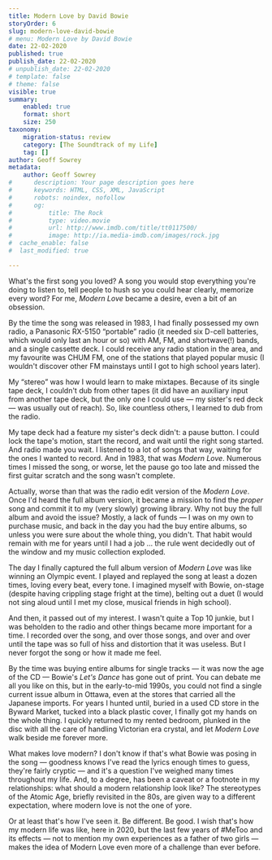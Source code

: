 ```yaml
---
title: Modern Love by David Bowie
storyOrder: 6
slug: modern-love-david-bowie
# menu: Modern Love by David Bowie
date: 22-02-2020
published: true
publish_date: 22-02-2020
# unpublish_date: 22-02-2020
# template: false
# theme: false
visible: true
summary:
    enabled: true
    format: short
    size: 250
taxonomy:
    migration-status: review
    category: [The Soundtrack of my Life]
    tag: []
author: Geoff Sowrey
metadata:
    author: Geoff Sowrey
#      description: Your page description goes here
#      keywords: HTML, CSS, XML, JavaScript
#      robots: noindex, nofollow
#      og:
#          title: The Rock
#          type: video.movie
#          url: http://www.imdb.com/title/tt0117500/
#          image: http://ia.media-imdb.com/images/rock.jpg
#  cache_enable: false
#  last_modified: true

---
```


What's the first song you loved? A song you would stop everything you're doing to listen to, tell people to hush so you could hear clearly, memorize every word? For me, *Modern Love* became a desire, even a bit of an obsession.

By the time the song was released in 1983, I had finally possessed my own radio, a Panasonic RX-5150 “portable” radio (it needed six D-cell batteries, which would only last an hour or so) with AM, FM, and shortwave(!) bands, and a single cassette deck. I could receive any radio station in the area, and my favourite was CHUM FM, one of the stations that played popular music (I wouldn't discover other FM mainstays until I got to high school years later).

My “stereo” was how I would learn to make mixtapes. Because of its single tape deck, I couldn't dub from other tapes (it did have an auxiliary input from another tape deck, but the only one I could use — my sister's red deck — was usually out of reach). So, like countless others, I learned to dub from the radio.

My tape deck had a feature my sister's deck didn't: a pause button. I could lock the tape's motion, start the record, and wait until the right song started. And radio made you wait. I listened to a lot of songs that way, waiting for the ones I wanted to record. And in 1983, that was *Modern Love*. Numerous times I missed the song, or worse, let the pause go too late and missed the first guitar scratch and the song wasn't complete.

Actually, worse than that was the radio edit version of the *Modern Love*. Once I'd heard the full album version, it became a mission to find the *proper* song and commit it to my (very slowly) growing library. Why not buy the full album and avoid the issue? Mostly, a lack of funds — I was on my own to purchase music, and back in the day you had the buy entire albums, so unless you were sure about the whole thing, you didn't. That habit would remain with me for years until I had a job … the rule went decidedly out of the window and my music collection exploded.

The day I finally captured the full album version of *Modern Love* was like winning an Olympic event. I played and replayed the song at least a dozen times, loving every beat, every tone. I imagined myself with Bowie, on-stage (despite having crippling stage fright at the time), belting out a duet (I would not sing aloud until I met my close, musical friends in high school).

And then, it passed out of my interest. I wasn't quite a Top 10 junkie, but I was beholden to the radio and other things became more important for a time. I recorded over the song, and over those songs, and over and over until the tape was so full of hiss and distortion that it was useless. But I never forgot the song or how it made me feel.

By the time was buying entire albums for single tracks — it was now the age of the CD — Bowie's *Let's Dance* has gone out of print. You can debate me all you like on this, but in the early-to-mid 1990s, you could not find a single current issue album in Ottawa, even at the stores that carried all the Japanese imports. For years I hunted until, buried in a used CD store in the Byward Market, tucked into a black plastic cover, I finally got my hands on the whole thing. I quickly returned to my rented bedroom, plunked in the disc with all the care of handling Victorian era crystal, and let *Modern Love* walk beside me forever more.

What makes love modern? I don't know if that's what Bowie was posing in the song — goodness knows I've read the lyrics enough times to guess, they're fairly cryptic — and it's a question I've weighed many times throughout my life. And, to a degree, has been a caveat or a footnote in my relationships: what should a modern relationship look like? The stereotypes of the Atomic Age, briefly revisited in the 80s, are given way to a different expectation, where modern love is not the one of yore.

Or at least that's how I've seen it. Be different. Be good. I wish that's how my modern life was like, here in 2020, but the last few years of #MeToo and its effects — not to mention my own experiences as a father of two girls — makes the idea of Modern Love even more of a challenge than ever before.